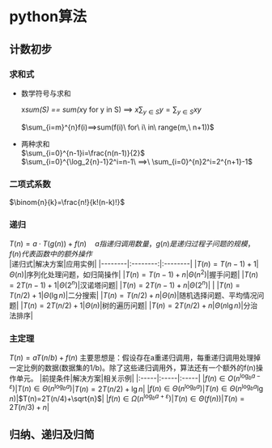 <!--
 * @Copyright: 《python算法教程》
 * @File name: python.md
 * @Description: 
 * @Author: yangjam
 * @Version: 
 * @Date: 2020-06-09 16:51:47
 * @History: 修改历史列表，每条修改记录应包括修改日期、修改者及修改内容简述
 * @LastEditTime: 2020-06-10 16:04:00
--> 
# python算法
## 计数初步
### 求和式
* 数学符号与求和
  
  x*sum(S) == sum(x*y for y in S) ==> $x\sum_{y\in S}y=\sum_{y\in S}xy$
  
  $\sum_{i=m}^{n}f(i)==>sum(f(i)\ for\ i\ in\ range(m,\ n+1))$
* 两种求和  
$\sum_{i=0}^{n-1}i=\frac{n(n-1)}{2}$  
$\sum_{i=0}^{\log_2{n}-1}2^i=n-1\ ==>\ \sum_{i=0}^{n}2^i=2^{n+1}-1$
### 二项式系数  
$\binom{n}{k}=\frac{n!}{k!(n-k)!}$
### 递归  
$T(n)=a\cdot T(g(n))+f(n)\quad a指递归调用数量，g(n)是递归过程子问题的规模，f(n)代表函数中的额外操作$  
|递归式|解决方案|应用实例|
|--------|:--------:|:--------|
|$T(n)=T(n-1)+1$|$\Theta(n)$|序列化处理问题，如归简操作|
|$T(n)=T(n-1)+n$|$\Theta(n^2)$|握手问题|
|$T(n)=2T(n-1)+1$|$\Theta(2^n)$|汉诺塔问题|
|$T(n)=2T(n-1)+n$|$\Theta(2^n)$| |
|$T(n)=T(n/2)+1$|$\Theta(\lg{n})$|二分搜索|
|$T(n)=T(n/2)+n$|$\Theta(n)$|随机选择问题、平均情况问题|
|$T(n)=2T(n/2)+1$|$\Theta(n)$|树的遍历问题|
|$T(n)=2T(n/2)+n$|$\Theta(n\lg{n})$|分治法排序|
### 主定理
  $T(n)=aT(n/b)+f(n)$
  主要思想是：假设存在a重递归调用，每重递归调用处理掉一定比例的数据(数据集的1/b)。除了这些递归调用外，算法还有一个额外的f(n)操作单元。
  |前提条件|解决方案|相关示例|
  |:-----|:-----|:-----|
  |$f(n)\in O(n^{\log_b{a}-\varepsilon})$|$T(n)\in \Theta(n^{\log_b{a}})$|$T(n)=2T(n/2)+\lg{n}$|
  |$f(n)\in \Theta(n^{\log_b{a}})$|$T(n)\in \Theta(n^{\log_b{a}}\lg{n})$|$T(n)=2T(n/4)+\sqrt{n}$|
  |$f(n)\in \Omega(n^{\log_b{a}+\varepsilon})$|$T(n)\in \Theta(f(n))$|$T(n)=2T(n/3)+n$|
## 归纳、递归及归简
